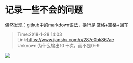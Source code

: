 # 记录一些不会的问题

偶然发现：github中的markdown语法，换行是 空格+空格+回车

>Time:2018-1-28 14:03  
>Link:https://www.jianshu.com/p/287e0bb867ae  
>Unknown:为什么输出10 十次，而不是0~9

![](http://images2017.cnblogs.com/blog/942601/201801/942601-20180128140901522-2106548872.png)

